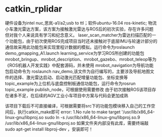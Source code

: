 # catkin_rplidar
硬件设备为intel nuc,思岚-a1/a2;usb to ttl；软件ubuntu-16.04 ros-kinetic;
 物流小车激光雷达方案，该方案为接触激光雷达与ROS后的初次实验，存在许多问题但对我个人来说具有学习和纪念意义。
laser_scan_matcher为雷达扫描匹配的一个功能包，由于初次使用ROS完成项目当时还未接触对于底层IMU与轮速计部分的通信故采用此功能包来实现里程计数据的模拟。运行命令为roslaunch demo_gmapping_A1.launch
learning_service为学习ROS所创建的功能包
mrobot_bringup、mrobot_description、mrobot_gazebo、mrobot_teleop等为《ROS机器人开发实践》中配套源码，并未使用
mrobot_navigation为导航功能包启动命令为 roslaunch nav_demo,该文件为自行编写的，主要涉及导航地图文件的选择、激光雷达启动、启动激光匹配增量功能包、坐标变换等
topic_example为上位机与底盘控制板通信功能包，运行命令为rosrun topic_example publish_node，可根据使用需要修改
由于初次接触ROS该项目存在诸多不足，在后续的AGV工业小车项目中方案与代码会更加成熟


该项目下载后不可直接编译，可根据需要将src下的功能包模块移入自己的工作空间后，执行catkin_make即可
error:
1.No rule to make target '/usr/lib/x86_64-linux-gnu/libproj.so 
sudo ln -s  /usr/lib/x86_64-linux-gnu/libproj.so.9 /usr/lib/x86_64-linux-gnu/libproj.so 
如果文件夹内部没有此库，需要终端敲sudo apt-get install libproj-dev  ，安装即可！

